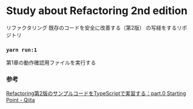 # Study about Refactoring 2nd edition
リファクタリング 既存のコードを安全に改善する（第2版） の写経をするリポジトリ

### `yarn run:1`
第1章の動作確認用ファイルを実行する

### 参考
[Refactoring第2版のサンプルコードをTypeScriptで実習する：part.0 Starting Point - Qiita](https://qiita.com/ryo511/items/761210a2a6ed5689ef54)